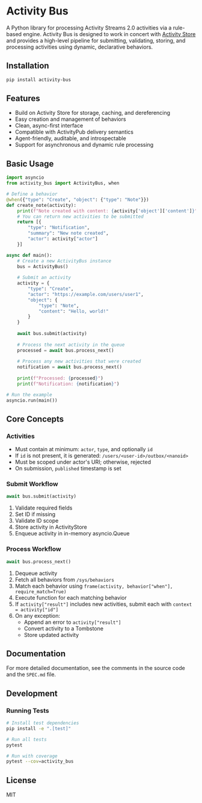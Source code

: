 # Activity Bus

A Python library for processing Activity Streams 2.0 activities via a rule-based engine. Activity Bus is designed to work in concert with [Activity Store](https://github.com/DeadWisdom/activity-store) and provides a high-level pipeline for submitting, validating, storing, and processing activities using dynamic, declarative behaviors.

## Installation

```bash
pip install activity-bus
```

## Features

- Build on Activity Store for storage, caching, and dereferencing
- Easy creation and management of behaviors
- Clean, async-first interface
- Compatible with ActivityPub delivery semantics
- Agent-friendly, auditable, and introspectable
- Support for asynchronous and dynamic rule processing

## Basic Usage

```python
import asyncio
from activity_bus import ActivityBus, when

# Define a behavior
@when({"type": "Create", "object": {"type": "Note"}})
def create_note(activity):
    print(f"Note created with content: {activity['object']['content']}")
    # You can return new activities to be submitted
    return [{
        "type": "Notification",
        "summary": "New note created",
        "actor": activity["actor"]
    }]

async def main():
    # Create a new ActivityBus instance
    bus = ActivityBus()
    
    # Submit an activity
    activity = {
        "type": "Create",
        "actor": "https://example.com/users/user1",
        "object": {
            "type": "Note",
            "content": "Hello, world!"
        }
    }
    
    await bus.submit(activity)
    
    # Process the next activity in the queue
    processed = await bus.process_next()
    
    # Process any new activities that were created
    notification = await bus.process_next()
    
    print(f"Processed: {processed}")
    print(f"Notification: {notification}")

# Run the example
asyncio.run(main())
```

## Core Concepts

### Activities

- Must contain at minimum: `actor`, `type`, and optionally `id`
- If `id` is not present, it is generated: `/users/<user-id>/outbox/<nanoid>`
- Must be scoped under actor's URI; otherwise, rejected
- On submission, `published` timestamp is set

### Submit Workflow

```python
await bus.submit(activity)
```

1. Validate required fields
2. Set ID if missing
3. Validate ID scope
4. Store activity in ActivityStore
5. Enqueue activity in in-memory asyncio.Queue

### Process Workflow

```python
await bus.process_next()
```

1. Dequeue activity
2. Fetch all behaviors from `/sys/behaviors`
3. Match each behavior using `frame(activity, behavior["when"], require_match=True)`
4. Execute function for each matching behavior
5. If `activity["result"]` includes new activities, submit each with `context = activity["id"]`
6. On any exception:
   - Append an error to `activity["result"]`
   - Convert activity to a Tombstone
   - Store updated activity

## Documentation

For more detailed documentation, see the comments in the source code and the `SPEC.md` file.

## Development

### Running Tests

```bash
# Install test dependencies
pip install -e ".[test]"

# Run all tests
pytest

# Run with coverage
pytest --cov=activity_bus
```

## License

MIT